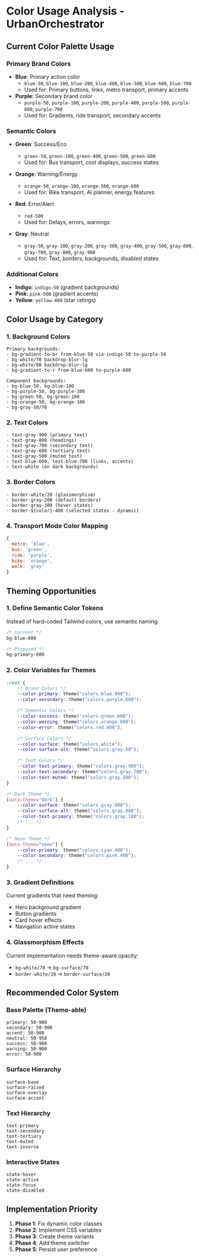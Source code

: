 # Color Usage Analysis - UrbanOrchestrator

## Current Color Palette Usage

### Primary Brand Colors

-   **Blue**: Primary action color
    -   `blue-50`, `blue-100`, `blue-200`, `blue-400`, `blue-500`, `blue-600`, `blue-700`
    -   Used for: Primary buttons, links, metro transport, primary accents
-   **Purple**: Secondary brand color
    -   `purple-50`, `purple-100`, `purple-200`, `purple-400`, `purple-500`, `purple-600`, `purple-700`
    -   Used for: Gradients, ride transport, secondary accents

### Semantic Colors

-   **Green**: Success/Eco
    -   `green-50`, `green-100`, `green-400`, `green-500`, `green-600`
    -   Used for: Bus transport, cost displays, success states
-   **Orange**: Warning/Energy

    -   `orange-50`, `orange-100`, `orange-500`, `orange-600`
    -   Used for: Bike transport, AI planner, energy features

-   **Red**: Error/Alert

    -   `red-500`
    -   Used for: Delays, errors, warnings

-   **Gray**: Neutral
    -   `gray-50`, `gray-100`, `gray-200`, `gray-300`, `gray-400`, `gray-500`, `gray-600`, `gray-700`, `gray-800`, `gray-900`
    -   Used for: Text, borders, backgrounds, disabled states

### Additional Colors

-   **Indigo**: `indigo-50` (gradient backgrounds)
-   **Pink**: `pink-500` (gradient accents)
-   **Yellow**: `yellow-400` (star ratings)

## Color Usage by Category

### 1. Background Colors

```
Primary backgrounds:
- bg-gradient-to-br from-blue-50 via-indigo-50 to-purple-50
- bg-white/70 backdrop-blur-lg
- bg-white/80 backdrop-blur-lg
- bg-gradient-to-r from-blue-600 to-purple-600

Component backgrounds:
- bg-blue-50, bg-blue-100
- bg-purple-50, bg-purple-100
- bg-green-50, bg-green-100
- bg-orange-50, bg-orange-100
- bg-gray-50/70
```

### 2. Text Colors

```
- text-gray-900 (primary text)
- text-gray-800 (headings)
- text-gray-700 (secondary text)
- text-gray-600 (tertiary text)
- text-gray-500 (muted text)
- text-blue-600, text-blue-700 (links, accents)
- text-white (on dark backgrounds)
```

### 3. Border Colors

```
- border-white/20 (glassmorphism)
- border-gray-200 (default borders)
- border-gray-300 (hover states)
- border-${color}-400 (selected states - dynamic)
```

### 4. Transport Mode Color Mapping

```javascript
{
  metro: 'blue',
  bus: 'green',
  ride: 'purple',
  bike: 'orange',
  walk: 'gray'
}
```

## Theming Opportunities

### 1. Define Semantic Color Tokens

Instead of hard-coded Tailwind colors, use semantic naming:

```css
/* Current */
bg-blue-600

/* Proposed */
bg-primary-600
```

### 2. Color Variables for Themes

```css
:root {
	/* Brand Colors */
	--color-primary: theme("colors.blue.600");
	--color-secondary: theme("colors.purple.600");

	/* Semantic Colors */
	--color-success: theme("colors.green.600");
	--color-warning: theme("colors.orange.600");
	--color-error: theme("colors.red.600");

	/* Surface Colors */
	--color-surface: theme("colors.white");
	--color-surface-alt: theme("colors.gray.50");

	/* Text Colors */
	--color-text-primary: theme("colors.gray.900");
	--color-text-secondary: theme("colors.gray.700");
	--color-text-muted: theme("colors.gray.500");
}

/* Dark Theme */
[data-theme="dark"] {
	--color-surface: theme("colors.gray.900");
	--color-surface-alt: theme("colors.gray.800");
	--color-text-primary: theme("colors.gray.100");
	/* ... */
}

/* Neon Theme */
[data-theme="neon"] {
	--color-primary: theme("colors.cyan.400");
	--color-secondary: theme("colors.pink.400");
	/* ... */
}
```

### 3. Gradient Definitions

Current gradients that need theming:

-   Hero background gradient
-   Button gradients
-   Card hover effects
-   Navigation active states

### 4. Glassmorphism Effects

Current implementation needs theme-aware opacity:

-   `bg-white/70` → `bg-surface/70`
-   `border-white/20` → `border-surface/20`

## Recommended Color System

### Base Palette (Theme-able)

```
primary: 50-900
secondary: 50-900
accent: 50-900
neutral: 50-950
success: 50-900
warning: 50-900
error: 50-900
```

### Surface Hierarchy

```
surface-base
surface-raised
surface-overlay
surface-accent
```

### Text Hierarchy

```
text-primary
text-secondary
text-tertiary
text-muted
text-inverse
```

### Interactive States

```
state-hover
state-active
state-focus
state-disabled
```

## Implementation Priority

1. **Phase 1**: Fix dynamic color classes
2. **Phase 2**: Implement CSS variables
3. **Phase 3**: Create theme variants
4. **Phase 4**: Add theme switcher
5. **Phase 5**: Persist user preference
